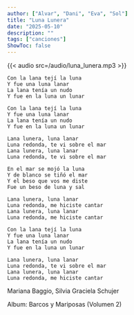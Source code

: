 ```yaml
---
author: ["Alvar", "Dani", "Eva", "Sol"]
title: "Luna Lunera"
date: "2025-05-10"
description: ""
tags: ["canciones"]
ShowToc: false
---
```


{{< audio src=/audio/luna_lunera.mp3 >}}

<!--more-->
```
Con la lana tejí la luna
Y fue una luna lanar
La lana tenía un nudo
Y fue en la luna un lunar

Con la lana tejí la luna
Y fue una luna lanar
La lana tenía un nudo
Y fue en la luna un lunar

Lana lunera, luna lanar
Luna redonda, te vi sobre el mar
Lana lunera, luna lanar
Luna redonda, te vi sobre el mar

En el mar se mojó la luna
Y de blanco se tiñó el mar
Y el beso que vos me diste
Fue un beso de luna y sal

Lana lunera, luna lanar
Luna redonda, me hiciste cantar
Lana lunera, luna lanar
Luna redonda, me hiciste cantar

Con la lana tejí la luna
Y fue una luna lanar
La lana tenía un nudo
Y fue en la luna un lunar

Lana lunera, luna lanar
Luna redonda, te vi sobre el mar
Lana lunera, luna lanar
Luna redonda, me hiciste cantar
```
Mariana Baggio, Silvia Graciela Schujer

Album: Barcos y Mariposas (Volumen 2)

